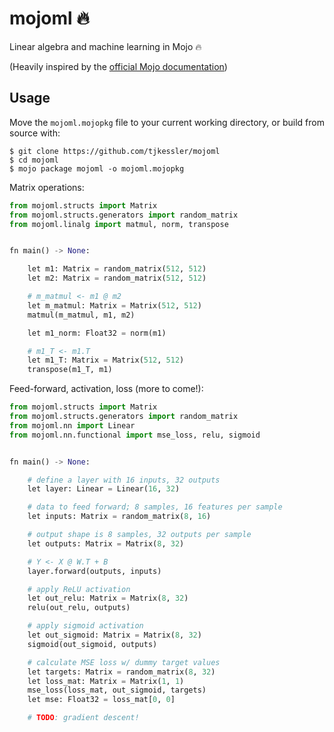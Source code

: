 # mojoml 🔥

Linear algebra and machine learning in Mojo 🔥

(Heavily inspired by the [official Mojo documentation](https://docs.modular.com/mojo/))

## Usage

Move the `mojoml.mojopkg` file to your current working directory, or build from source with:

```
$ git clone https://github.com/tjkessler/mojoml
$ cd mojoml
$ mojo package mojoml -o mojoml.mojopkg
```

Matrix operations:

```python
from mojoml.structs import Matrix
from mojoml.structs.generators import random_matrix
from mojoml.linalg import matmul, norm, transpose


fn main() -> None:

    let m1: Matrix = random_matrix(512, 512)
    let m2: Matrix = random_matrix(512, 512)

    # m_matmul <- m1 @ m2
    let m_matmul: Matrix = Matrix(512, 512)
    matmul(m_matmul, m1, m2)

    let m1_norm: Float32 = norm(m1)

    # m1_T <- m1.T
    let m1_T: Matrix = Matrix(512, 512)
    transpose(m1_T, m1)
```

Feed-forward, activation, loss (more to come!):

```python
from mojoml.structs import Matrix
from mojoml.structs.generators import random_matrix
from mojoml.nn import Linear
from mojoml.nn.functional import mse_loss, relu, sigmoid


fn main() -> None:

    # define a layer with 16 inputs, 32 outputs
    let layer: Linear = Linear(16, 32)

    # data to feed forward; 8 samples, 16 features per sample
    let inputs: Matrix = random_matrix(8, 16)

    # output shape is 8 samples, 32 outputs per sample
    let outputs: Matrix = Matrix(8, 32)

    # Y <- X @ W.T + B
    layer.forward(outputs, inputs)

    # apply ReLU activation
    let out_relu: Matrix = Matrix(8, 32)
    relu(out_relu, outputs)

    # apply sigmoid activation
    let out_sigmoid: Matrix = Matrix(8, 32)
    sigmoid(out_sigmoid, outputs)

    # calculate MSE loss w/ dummy target values
    let targets: Matrix = random_matrix(8, 32)
    let loss_mat: Matrix = Matrix(1, 1)
    mse_loss(loss_mat, out_sigmoid, targets)
    let mse: Float32 = loss_mat[0, 0]

    # TODO: gradient descent!
```
